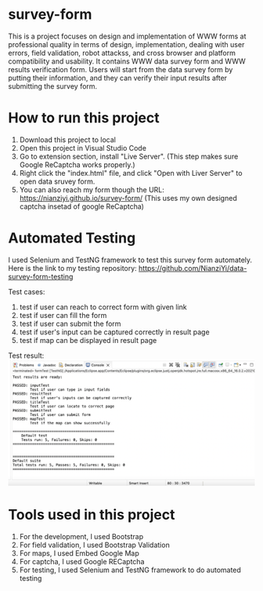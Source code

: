 # survey-form
This is a project focuses on design and implementation of WWW forms at professional quality in terms of design, implementation, dealing with user errors, field validation, robot attackss, and cross browser and platform compatibility and usability. It contains WWW data survey form and WWW results verification form. Users will start from the data survey form by putting their information, and they can verify their input results after submitting the survey form. 


# How to run this project
1. Download this project to local
2. Open this project in Visual Studio Code
3. Go to extension section, install "Live Server". (This step makes sure Google ReCaptcha works properly.)
4. Right click the "index.html" file, and click "Open with Liver Server" to open data sruvey form.
5. You can also reach my form though the URL: https://nianziyi.github.io/survey-form/    (This uses my own designed captcha insetad of google ReCaptcha)


# Automated Testing
I used Selenium and TestNG framework to test this survey form automately. Here is the link to my testing repository: https://github.com/NianziYi/data-survey-form-testing

Test cases:
1. test if user can reach to correct form with given link
2. test if user can fill the form
3. test if user can submit the form
4. test if user's input can be captured correctly in result page
5. test if map can be displayed in result page

Test result:
![Alt text](testResult.png?raw=true "Test Result")


# Tools used in this project
1. For the development, I used Bootstrap 
2. For field validation, I used Bootstrap Validation
3. For maps, I used Embed Google Map
4. For captcha, I used Google RECaptcha 
5. For testing, I used Selenium and TestNG framework to do automated testing
